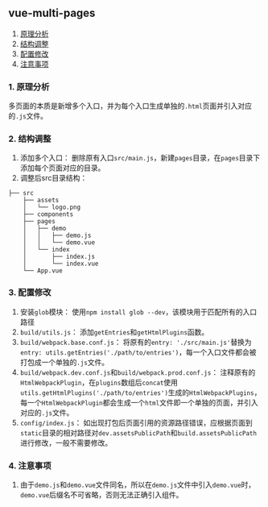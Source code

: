 
## vue-multi-pages

1. [原理分析](#step-1)
2. [结构调整](#step-2)
3. [配置修改](#step-3)
4. [注意事项](#step-4)

<h3 id="step-1">1. 原理分析</h3>

  多页面的本质是新增多个入口，并为每个入口生成单独的`.html`页面并引入对应的`.js`文件。

<h3 id="step-2">2. 结构调整</h3>

1. 添加多个入口：
  删除原有入口`src/main.js`，新建`pages`目录，在`pages`目录下添加每个页面对应的目录。
2. 调整后src目录结构：
  ```
  ├── src
      ├── assets
      │   └── logo.png
      ├── components
      ├── pages
      │   ├── demo
      │   │   ├── demo.js
      │   │   └── demo.vue
      │   └── index
      │       ├── index.js
      │       └── index.vue
      └── App.vue
  ```
<h3 id="step-3">3. 配置修改</h3>

1. 安装`glob`模块：
  使用`npm install glob --dev`，该模块用于匹配所有的入口路径
1. `build/utils.js`：
  添加`getEntries`和`getHtmlPlugins`函数。
2. `build/webpack.base.conf.js`：
  将原有的`entry: './src/main.js'`替换为`entry: utils.getEntries('./path/to/entries')`，每一个入口文件都会被打包成一个单独的`.js`文件。
3. `build/webpack.dev.conf.js`和`build/webpack.prod.conf.js`：
  注释原有的`HtmlWebpackPlugin`，在`plugins`数组后`concat`使用`utils.getHtmlPlugins('./path/to/entries')`生成的`HtmlWebpackPlugins`，每一个`HtmlWebpackPlugin`都会生成一个`html`文件即一个单独的页面，并引入对应的`.js`文件。
4. `config/index.js`：
  如出现打包后页面引用的资源路径错误，应根据页面到`static`目录的相对路径对`dev.assetsPublicPath`和`build.assetsPublicPath`进行修改，一般不需要修改。


<h3 id="step-4">4. 注意事项</h3>

1. 由于`demo.js`和`demo.vue`文件同名，所以在`demo.js`文件中引入`demo.vue`时，`demo.vue`后缀名不可省略，否则无法正确引入组件。